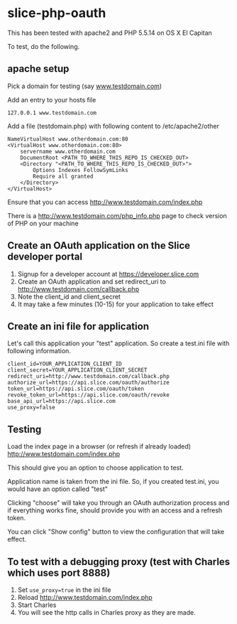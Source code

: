 # slice-php-oauth

This has been tested with apache2 and PHP 5.5.14 on OS X El Capitan

To test, do the following.

## apache setup

Pick a domain for testing (say www.testdomain.com)

Add an entry to your hosts file

```
127.0.0.1 www.testdomain.com
```

Add a file (testdomain.php) with following content to /etc/apache2/other

```
NameVirtualHost www.otherdomain.com:80
<VirtualHost www.otherdomain.com:80>
	servername www.otherdomain.com
	DocumentRoot <PATH_TO_WHERE_THIS_REPO_IS_CHECKED_OUT>
	<Directory "<PATH_TO_WHERE_THIS_REPO_IS_CHECKED_OUT>">
		Options Indexes FollowSymLinks
		Require all granted
	</Directory>
</VirtualHost>
```

Ensure that you can access http://www.testdomain.com/index.php

There is a http://www.testdomain.com/php_info.php page to check version of PHP on your machine

## Create an OAuth application on the Slice developer portal

1. Signup for a developer account at https://developer.slice.com
2. Create an OAuth application and set redirect_uri to http://www.testdomain.com/callback.php
3. Note the client_id and client_secret
4. It may take a few minutes (10-15) for your application to take effect

## Create an ini file for application

Let's call this application your "test" application. So create a test.ini file with following information.

```
client_id=YOUR_APPLICATION_CLIENT_ID
client_secret=YOUR_APPLICATION_CLIENT_SECRET
redirect_uri=http://www.testdomain.com/callback.php
authorize_url=https://api.slice.com/oauth/authorize
token_url=https://api.slice.com/oauth/token
revoke_token_url=https://api.slice.com/oauth/revoke
base_api_url=https://api.slice.com
use_proxy=false
```

## Testing

Load the index page in a browser (or refresh if already loaded) http://www.testdomain.com/index.php

This should give you an option to choose application to test.

Application name is taken from the ini file. So, if you created test.ini, you would have an option called "test"

Clicking "choose" will take you through an OAuth authorization process and if everything works fine, should provide you with an access and a refresh token.

You can click "Show config" button to view the configuration that will take effect.

## To test with a debugging proxy (test with Charles which uses port 8888)

1. Set `use_proxy=true` in the ini file
2. Reload http://www.testdomain.com/index.php
3. Start Charles
4. You will see the http calls in Charles proxy as they are made.
